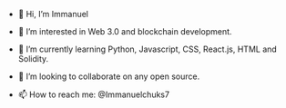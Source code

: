 - 👋 Hi, I’m Immanuel

- 👀 I’m interested in Web 3.0 and blockchain development.

- 🌱 I’m currently learning Python, Javascript, CSS, React.js, HTML and Solidity.

- 💞️ I’m looking to collaborate on any open source.

- 📫 How to reach me: @Immanuelchuks7

<!---
immachuks7/immachuks7 is a ✨ special ✨ repository because its `README.md` (this file) appears on your GitHub profile.
You can click the Preview link to take a look at your changes.
--->
